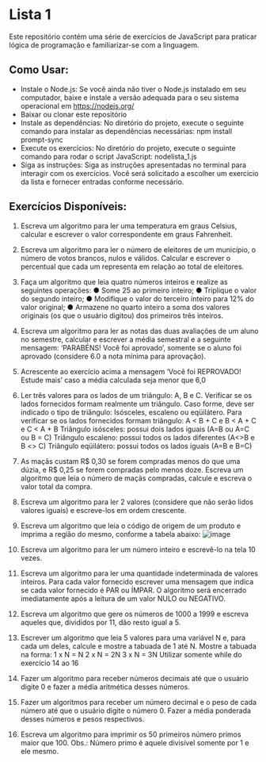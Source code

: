 # Lista 1

Este repositório contém uma série de exercícios de JavaScript para praticar lógica de programação e familiarizar-se com a linguagem.

## Como Usar:
* Instale o Node.js: Se você ainda não tiver o Node.js instalado em seu computador, baixe e instale a versão adequada para o seu sistema operacional em https://nodejs.org/
* Baixar ou clonar este repositório
* Instale as dependências: No diretório do projeto, execute o seguinte comando para instalar as dependências necessárias:
npm install prompt-sync
* Execute os exercícios: No diretório do projeto, execute o seguinte comando para rodar o script JavaScript:
nodelista_1.js
* Siga as instruções: Siga as instruções apresentadas no terminal para interagir com os exercícios. Você será solicitado a escolher um exercício da lista e fornecer entradas conforme necessário.
## Exercícios Disponíveis:
1. Escreva um algoritmo para ler uma temperatura em graus Celsius, calcular e escrever o
valor correspondente em graus Fahrenheit.

2. Escreva um algoritmo para ler o número de eleitores de um município, o número de
votos brancos, nulos e válidos. Calcular e escrever o percentual que cada um representa
em relação ao total de eleitores.

3. Faça um algoritmo que leia quatro números inteiros e realize as seguintes operações:
● Some 25 ao primeiro inteiro;
● Triplique o valor do segundo inteiro;
● Modifique o valor do terceiro inteiro para 12% do valor original;
● Armazene no quarto inteiro a soma dos valores originais (os que o usuário digitou)
dos primeiros três inteiros.
4. Escreva um algoritmo para ler as notas das duas avaliações de um aluno no semestre,
calcular e escrever a média semestral e a seguinte mensagem: ‘PARABÉNS! Você foi
aprovado’, somente se o aluno foi aprovado (considere 6.0 a nota mínima para
aprovação).
5. Acrescente ao exercício acima a mensagem ‘Você foi REPROVADO! Estude mais’ caso a
média calculada seja menor que 6,0
6. Ler três valores para os lados de um triângulo: A, B e C. Verificar se os lados fornecidos
formam realmente um triângulo. Caso forme, deve ser indicado o tipo de triângulo:
Isósceles, escaleno ou eqüilátero.
Para verificar se os lados fornecidos formam triângulo: A < B + C e B < A + C e C < A + B
Triângulo isósceles: possui dois lados iguais (A=B ou A=C ou B = C)
Triângulo escaleno: possui todos os lados diferentes (A<>B e B <> C)
Triângulo eqüilátero: possui todos os lados iguais (A=B e B=C)

7. As maçãs custam R$ 0,30 se forem compradas menos do que uma dúzia, e R$ 0,25 se
forem compradas pelo menos doze. Escreva um algoritmo que leia o número de maçãs
compradas, calcule e escreva o valor total da compra.
8. Escreva um algoritmo para ler 2 valores (considere que não serão lidos valores iguais)
e escreve-los em ordem crescente.
9. Escreva um algoritmo que leia o código de origem de um produto e imprima a região
do mesmo, conforme a tabela abaixo:
![image](https://github.com/FelipeM-F/Curso_Fullstack/assets/93887208/86129a2b-bf3e-4a23-a97b-1d2a9281c21c)

11. Escreva um algoritmo para ler um número inteiro e escrevê-lo na tela 10 vezes.
12. Escreva um algoritmo para ler uma quantidade indeterminada de valores inteiros. Para
cada valor fornecido escrever uma mensagem que indica se cada valor fornecido é PAR
ou ÍMPAR. O algoritmo será encerrado imediatamente após a leitura de um valor NULO ou
NEGATIVO.
13. Escreva um algoritmo que gere os números de 1000 a 1999 e escreva aqueles que,
divididos por 11, dão resto igual a 5.
14. Escrever um algoritmo que leia 5 valores para uma variável N e, para cada um deles,
calcule e mostre a tabuada de 1 até N. Mostre a tabuada na forma:
1 x N = N
2 x N = 2N
3 x N = 3N
Utilizar somente while do exercício 14 ao 16
15. Fazer um algoritmo para receber números decimais até que o usuário digite 0 e fazer
a média aritmética desses números.
16. Fazer um algoritmos para receber um número decimal e o peso de cada número até
que o usuário digite o número 0. Fazer a média ponderada desses números e pesos
respectivos.

17. Escreva um algoritmo para imprimir os 50 primeiros número primos maior que 100.
Obs.: Número primo é aquele divisível somente por 1 e ele mesmo.
